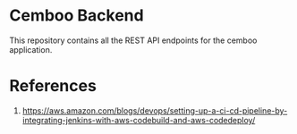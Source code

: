 # Cemboo Backend

This repository contains all the REST API endpoints for the cemboo application.

# References

1. https://aws.amazon.com/blogs/devops/setting-up-a-ci-cd-pipeline-by-integrating-jenkins-with-aws-codebuild-and-aws-codedeploy/

